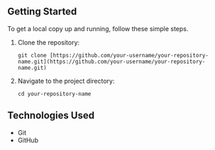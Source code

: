 
## Getting Started

To get a local copy up and running, follow these simple steps.

1.  Clone the repository:
    ```
    git clone [https://github.com/your-username/your-repository-name.git](https://github.com/your-username/your-repository-name.git)
    ```

2.  Navigate to the project directory:
    ```
    cd your-repository-name
    ```

## Technologies Used

- Git
- GitHub

